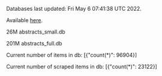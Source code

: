 Databases last updated: Fri May  6 07:41:38 UTC 2022. 

Available [here](https://github.com/cbeauhilton/ash-db/releases).


26M	abstracts_small.db

201M	abstracts_full.db

Current number of items in db:
[{"count(*)": 96904}]

Current number of scraped items in db:
[{"count(*)": 23122}]
